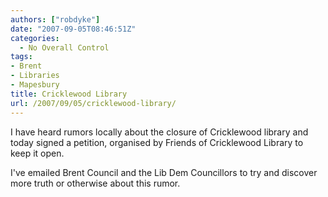 ```yaml
---
authors: ["robdyke"]
date: "2007-09-05T08:46:51Z"
categories:
  - No Overall Control
tags:
- Brent
- Libraries
- Mapesbury
title: Cricklewood Library
url: /2007/09/05/cricklewood-library/
---
```

I have heard rumors locally about the closure of Cricklewood library and <span id="OBJ_PREFIX_DWT719" class="Object">today</span> signed a petition, organised by Friends of Cricklewood Library to keep it open.

I've emailed Brent Council and the Lib Dem Councillors to try and discover more truth or otherwise about this rumor.